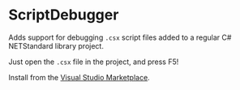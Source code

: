 # ScriptDebugger

Adds support for debugging `.csx` script files added to a regular C# NETStandard library project.

Just open the `.csx` file in the project, and press F5!

Install from the [Visual Studio Marketplace](https://marketplace.visualstudio.com/items?itemName=kzu.ScriptDebugger).